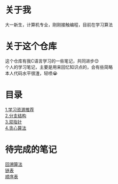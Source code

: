 # 关于我
大一新生，计算机专业，刚刚接触编程，目前在学习算法
# 关于这个仓库
这个仓库有我C语言学习的一些笔记，共同进步😊<br>
个人的学习笔记，主要是用来回忆知识点的，会有些简略<br>
本人代码水平很渣，轻喷😭<br>
# 目录
[1.学习资源推荐](./notes/1.学习资源推荐.md)<br>
[2.分支结构](./notes/2.分支结构.md)<br>
[3.双指针](./notes/3.双指针.md)<br>
[4.贪心算法](./notes/4.贪心算法.md)<br>
# 待完成的笔记
[回溯算法](./notes/回溯算法.md)<br>
[链表](./notes/链表.md)<br>
[顺序表](./notes/顺序表.md)<br>